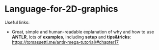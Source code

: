 # Language-for-2D-graphics

Useful links:
  - Great, simple and human-readable explanation of why and how to use **ANTLR**, lots of **examples**, including **setup** and **tips&tricks**: 
    https://tomassetti.me/antlr-mega-tutorial/#chapter17

